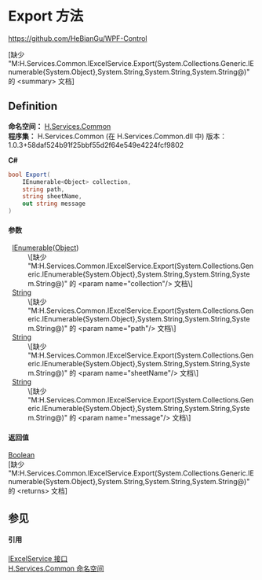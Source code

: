 # Export 方法
https://github.com/HeBianGu/WPF-Control

\[缺少 "M:H.Services.Common.IExcelService.Export(System.Collections.Generic.IEnumerable{System.Object},System.String,System.String,System.String@)" 的 &lt;summary&gt; 文档\]



## Definition
**命名空间：** <a href="b9cdd84f-6623-a51a-f53b-465103ced202">H.Services.Common</a>  
**程序集：** H.Services.Common (在 H.Services.Common.dll 中) 版本：1.0.3+58daf524b91f25bbf55d2f64e549e4224fcf9802

**C#**
``` C#
bool Export(
	IEnumerable<Object> collection,
	string path,
	string sheetName,
	out string message
)
```



#### 参数
<dl><dt>  <a href="https://learn.microsoft.com/dotnet/api/system.collections.generic.ienumerable-1" target="_blank" rel="noopener noreferrer">IEnumerable</a>(<a href="https://learn.microsoft.com/dotnet/api/system.object" target="_blank" rel="noopener noreferrer">Object</a>)</dt><dd>\[缺少 "M:H.Services.Common.IExcelService.Export(System.Collections.Generic.IEnumerable{System.Object},System.String,System.String,System.String@)" 的 &lt;param name="collection"/&gt; 文档\]</dd><dt>  <a href="https://learn.microsoft.com/dotnet/api/system.string" target="_blank" rel="noopener noreferrer">String</a></dt><dd>\[缺少 "M:H.Services.Common.IExcelService.Export(System.Collections.Generic.IEnumerable{System.Object},System.String,System.String,System.String@)" 的 &lt;param name="path"/&gt; 文档\]</dd><dt>  <a href="https://learn.microsoft.com/dotnet/api/system.string" target="_blank" rel="noopener noreferrer">String</a></dt><dd>\[缺少 "M:H.Services.Common.IExcelService.Export(System.Collections.Generic.IEnumerable{System.Object},System.String,System.String,System.String@)" 的 &lt;param name="sheetName"/&gt; 文档\]</dd><dt>  <a href="https://learn.microsoft.com/dotnet/api/system.string" target="_blank" rel="noopener noreferrer">String</a></dt><dd>\[缺少 "M:H.Services.Common.IExcelService.Export(System.Collections.Generic.IEnumerable{System.Object},System.String,System.String,System.String@)" 的 &lt;param name="message"/&gt; 文档\]</dd></dl>

#### 返回值
<a href="https://learn.microsoft.com/dotnet/api/system.boolean" target="_blank" rel="noopener noreferrer">Boolean</a>  
\[缺少 "M:H.Services.Common.IExcelService.Export(System.Collections.Generic.IEnumerable{System.Object},System.String,System.String,System.String@)" 的 &lt;returns&gt; 文档\]

## 参见


#### 引用
<a href="30edbad9-50e7-a295-4a92-8e3635de7076">IExcelService 接口</a>  
<a href="b9cdd84f-6623-a51a-f53b-465103ced202">H.Services.Common 命名空间</a>  
